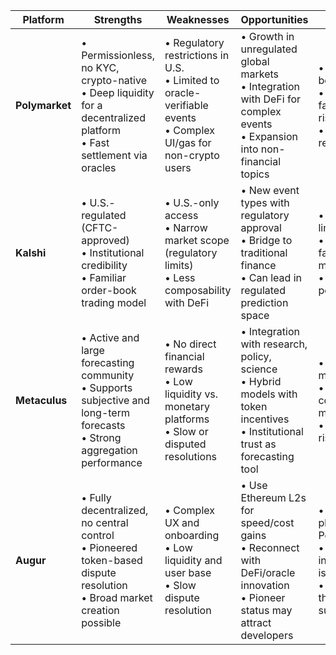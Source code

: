 | **Platform**   | **Strengths**                                                                                                                 | **Weaknesses**                                                                                                      | **Opportunities**                                                                                                                  | **Threats**                                                                                                                                  |
| -------------- | ----------------------------------------------------------------------------------------------------------------------------- | ------------------------------------------------------------------------------------------------------------------- | ---------------------------------------------------------------------------------------------------------------------------------- | -------------------------------------------------------------------------------------------------------------------------------------------- |
| **Polymarket** | • Permissionless, no KYC, crypto-native<br>• Deep liquidity for a decentralized platform<br>• Fast settlement via oracles     | • Regulatory restrictions in U.S.<br>• Limited to oracle-verifiable events<br>• Complex UI/gas for non-crypto users | • Growth in unregulated global markets<br>• Integration with DeFi for complex events<br>• Expansion into non-financial topics      | • Competitors with better UX/incentives<br>• Oracle failure/manipulation risk<br>• Continued regulatory pressure                             |
| **Kalshi**     | • U.S.-regulated (CFTC-approved)<br>• Institutional credibility<br>• Familiar order-book trading model                        | • U.S.-only access<br>• Narrow market scope (regulatory limits)<br>• Less composability with DeFi                   | • New event types with regulatory approval<br>• Bridge to traditional finance<br>• Can lead in regulated prediction space          | • Overregulation limiting innovation<br>• Competition from faster/permissionless markets<br>• Vulnerable to U.S. political shifts            |
| **Metaculus**  | • Active and large forecasting community<br>• Supports subjective and long-term forecasts<br>• Strong aggregation performance | • No direct financial rewards<br>• Low liquidity vs. monetary platforms<br>• Slow or disputed resolutions           | • Integration with research, policy, science<br>• Hybrid models with token incentives<br>• Institutional trust as forecasting tool | • User engagement may drop over time<br>• Scalability limits of community moderation<br>• Demographic bias risk                              |
| **Augur**      | • Fully decentralized, no central control<br>• Pioneered token-based dispute resolution<br>• Broad market creation possible   | • Complex UX and onboarding<br>• Low liquidity and user base<br>• Slow dispute resolution                           | • Use Ethereum L2s for speed/cost gains<br>• Reconnect with DeFi/oracle innovation<br>• Pioneer status may attract developers      | • Outpaced by newer platforms (e.g., Polymarket)<br>• Open markets invite regulatory issues<br>• Declining activity threatens sustainability |
